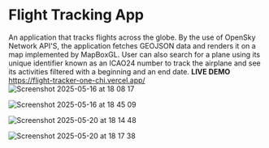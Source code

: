# Flight Tracking App
An application that tracks flights across the globe. By the use of OpenSky Network API'S, the application fetches GEOJSON data and renders it on a map implemented by MapBoxGL. User can also  search for a plane using its unique identifier known as an ICAO24 number to track the airplane and see its activities filtered with a beginning and an end date.
**LIVE DEMO**
https://flight-tracker-one-chi.vercel.app/
![Screenshot 2025-05-16 at 18 08 17](https://github.com/user-attachments/assets/ff00a71f-abc1-4ea5-95f6-297455ad22dd)

![Screenshot 2025-05-16 at 18 45 09](https://github.com/user-attachments/assets/9a28273f-fecc-4ec6-ad18-f91c9c1a1b85)

![Screenshot 2025-05-20 at 18 14 48](https://github.com/user-attachments/assets/069a5f14-b73e-498e-b4bb-4396694e23b4)

![Screenshot 2025-05-20 at 18 17 38](https://github.com/user-attachments/assets/ceed5467-6fce-4efb-b963-0eb415c75c14)



